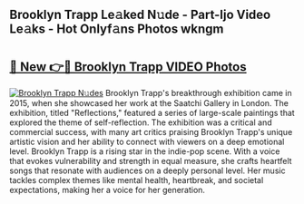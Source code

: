 ## Brooklyn Trapp Le𝚊ked N𝚞de - Part-Ijo Video Le𝚊ks - Hot Onlyf𝚊ns Photos wkngm

# <h2><a href="http://ab32719.deff.icu/?id=Brooklyn+Trapp">🔗 New 👉🔴 Brooklyn Trapp VIDEO Photos</a></h2>

[![Brooklyn Trapp N𝚞des](https://i.imgur.com/rIISA9y.gif)](http://ab32719.deff.icu/?id=Brooklyn+Trapp)
Brooklyn Trapp's breakthrough exhibition came in 2015, when she showcased her work at the Saatchi Gallery in London. The exhibition, titled "Reflections," featured a series of large-scale paintings that explored the theme of self-reflection. The exhibition was a critical and commercial success, with many art critics praising Brooklyn Trapp's unique artistic vision and her ability to connect with viewers on a deep emotional level. Brooklyn Trapp is a rising star in the indie-pop scene. With a voice that evokes vulnerability and strength in equal measure, she crafts heartfelt songs that resonate with audiences on a deeply personal level. Her music tackles complex themes like mental health, heartbreak, and societal expectations, making her a voice for her generation.
